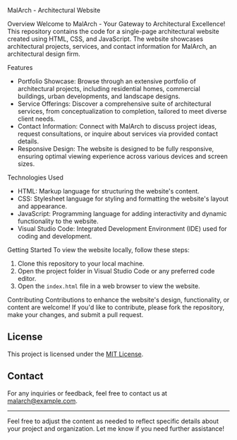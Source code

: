 MalArch - Architectural Website

Overview
Welcome to MalArch - Your Gateway to Architectural Excellence! This repository contains the code for a single-page architectural website created using HTML, CSS, and JavaScript. The website showcases architectural projects, services, and contact information for MalArch, an architectural design firm.

Features
- Portfolio Showcase: Browse through an extensive portfolio of architectural projects, including residential homes, commercial buildings, urban developments, and landscape designs.
- Service Offerings: Discover a comprehensive suite of architectural services, from conceptualization to completion, tailored to meet diverse client needs.
- Contact Information: Connect with MalArch to discuss project ideas, request consultations, or inquire about services via provided contact details.
- Responsive Design: The website is designed to be fully responsive, ensuring optimal viewing experience across various devices and screen sizes.

Technologies Used
- HTML: Markup language for structuring the website's content.
- CSS: Stylesheet language for styling and formatting the website's layout and appearance.
- JavaScript: Programming language for adding interactivity and dynamic functionality to the website.
- Visual Studio Code: Integrated Development Environment (IDE) used for coding and development.

Getting Started
To view the website locally, follow these steps:
1. Clone this repository to your local machine.
2. Open the project folder in Visual Studio Code or any preferred code editor.
3. Open the `index.html` file in a web browser to view the website.

Contributing
Contributions to enhance the website's design, functionality, or content are welcome! If you'd like to contribute, please fork the repository, make your changes, and submit a pull request.

## License
This project is licensed under the [MIT License](LICENSE).

## Contact
For any inquiries or feedback, feel free to contact us at [malarch@example.com](mailto:malarch@example.com).

---

Feel free to adjust the content as needed to reflect specific details about your project and organization. Let me know if you need further assistance!
